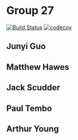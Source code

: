 # Group 27
[![Build Status](https://travis-ci.com/Cache-Money404/cs107-FinalProject.svg?branch=master)](https://travis-ci.com/Cache-Money404/cs107-FinalProject)
[![codecov](https://codecov.io/gh/Cache-Money404/cs107-FinalProject/branch/master/graph/badge.svg?token=LEN1NJTXJ6)](https://codecov.io/gh/Cache-Money404/cs107-FinalProject)


## Junyi Guo
## Matthew Hawes
## Jack Scudder
## Paul Tembo
## Arthur Young
